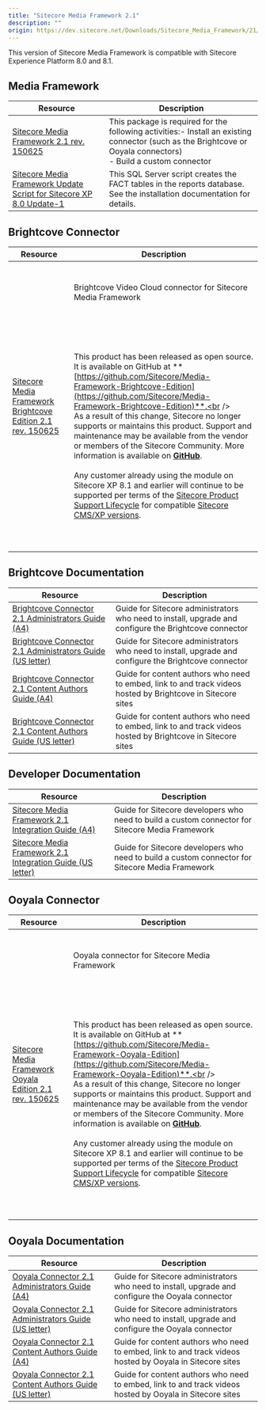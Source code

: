 ```yaml
---
title: "Sitecore Media Framework 2.1"
description: ""
origin: https://dev.sitecore.net/Downloads/Sitecore_Media_Framework/21/Sitecore_Media_Framework_21.aspx
---
```


This version of Sitecore Media Framework is compatible with Sitecore Experience Platform 8.0 and 8.1.

## Media Framework

 | Resource | Description |
 | --- | --- |
 | [Sitecore Media Framework 2.1 rev. 150625](https://scdp.blob.core.windows.net/downloads/Sitecore%20Media%20Framework/21/Sitecore%20Media%20Framework%2021/Sitecore%20Media%20Framework%2021%20rev%20150625.zip) | This package is required for the following activities:-   Install an existing connector (such as the Brightcove or Ooyala connectors)<br />-   Build a custom connector |
 | [Sitecore Media Framework Update Script for Sitecore XP 8.0 Update-1](https://scdp.blob.core.windows.net/downloads/Sitecore%20Media%20Framework/21/Sitecore%20Media%20Framework%2021/Sitecore%20Media%20Framework%20Update%20Script%20for%20Sitecore%20XP%2080%20Update1.sql) | This SQL Server script creates the FACT tables in the reports database. See the installation documentation for details. |

## Brightcove Connector

 | Resource | Description |
 | --- | --- |
 | [Sitecore Media Framework Brightcove Edition 2.1 rev. 150625](https://scdp.blob.core.windows.net/downloads/Sitecore%20Media%20Framework/21/Sitecore%20Media%20Framework%2021/Sitecore%20Media%20Framework%20Brightcove%20Edition%2021%20rev%20150625.zip) | <br /><br />Brightcove Video Cloud connector for Sitecore Media Framework<br /><br />  <Alert variant='warning' mb={4}><br />    <AlertIcon /><br />    <br /><br />This product has been released as open source. It is available on GitHub at **[https://github.com/Sitecore/Media-Framework-Brightcove-Edition](https://github.com/Sitecore/Media-Framework-Brightcove-Edition)**.<br /><br />As a result of this change, Sitecore no longer supports or maintains this product. Support and maintenance may be available from the vendor or members of the Sitecore Community. More information is available on **[GitHub](https://github.com/Sitecore/Media-Framework-Brightcove-Edition)**.<br /><br />Any customer already using the module on Sitecore XP 8.1 and earlier will continue to be supported per terms of the [Sitecore Product Support Lifecycle](https://kb.sitecore.net/articles/641167) for compatible [Sitecore CMS/XP versions](https://kb.sitecore.net/articles/541788).<br /><br /><br />  </Alert><br />   |

## Brightcove Documentation

 | Resource | Description |
 | --- | --- |
 | [Brightcove Connector 2.1 Administrators Guide (A4)](https://scdp.blob.core.windows.net/downloads/Sitecore%20Media%20Framework/21/Sitecore%20Media%20Framework%2021/sitecoremediaframeworkbrightcove21adminguidea4.pdf) | Guide for Sitecore administrators who need to install, upgrade and configure the Brightcove connector |
 | [Brightcove Connector 2.1 Administrators Guide (US letter)](https://scdp.blob.core.windows.net/downloads/Sitecore%20Media%20Framework/21/Sitecore%20Media%20Framework%2021/sitecoremediaframeworkbrightcove21adminguideusletter.pdf) | Guide for Sitecore administrators who need to install, upgrade and configure the Brightcove connector |
 | [Brightcove Connector 2.1 Content Authors Guide (A4)](https://scdp.blob.core.windows.net/downloads/Sitecore%20Media%20Framework/21/Sitecore%20Media%20Framework%2021/sitecoremediaframeworkbrightcove21contentauthorguidea4.pdf) | Guide for content authors who need to embed, link to and track videos hosted by Brightcove in Sitecore sites |
 | [Brightcove Connector 2.1 Content Authors Guide (US letter)](https://scdp.blob.core.windows.net/downloads/Sitecore%20Media%20Framework/21/Sitecore%20Media%20Framework%2021/sitecoremediaframeworkbrightcove21contentauthorguideusletter.pdf) | Guide for content authors who need to embed, link to and track videos hosted by Brightcove in Sitecore sites |

## Developer Documentation

 | Resource | Description |
 | --- | --- |
 | [Sitecore Media Framework 2.1 Integration Guide (A4)](https://scdp.blob.core.windows.net/downloads/Sitecore%20Media%20Framework/21/Sitecore%20Media%20Framework%2021/sitecoremediaframework21integrationguidea4.pdf) | Guide for Sitecore developers who need to build a custom connector for Sitecore Media Framework |
 | [Sitecore Media Framework 2.1 Integration Guide (US letter)](https://scdp.blob.core.windows.net/downloads/Sitecore%20Media%20Framework/21/Sitecore%20Media%20Framework%2021/sitecoremediaframework21integrationguideusletter.pdf) | Guide for Sitecore developers who need to build a custom connector for Sitecore Media Framework |

## Ooyala Connector

 | Resource | Description |
 | --- | --- |
 | [Sitecore Media Framework Ooyala Edition 2.1 rev. 150625](https://scdp.blob.core.windows.net/downloads/Sitecore%20Media%20Framework/21/Sitecore%20Media%20Framework%2021/Sitecore%20Media%20Framework%20Ooyala%20Edition%2021%20rev%20150625.zip) | <br /><br />Ooyala connector for Sitecore Media Framework<br /><br />  <Alert variant='warning' mb={4}><br />    <AlertIcon /><br />    <br /><br />This product has been released as open source. It is available on GitHub at **[https://github.com/Sitecore/Media-Framework-Ooyala-Edition](https://github.com/Sitecore/Media-Framework-Ooyala-Edition)**.<br /><br />As a result of this change, Sitecore no longer supports or maintains this product. Support and maintenance may be available from the vendor or members of the Sitecore Community. More information is available on **[GitHub](https://github.com/Sitecore/Media-Framework-Ooyala-Edition)**.<br /><br />Any customer already using the module on Sitecore XP 8.1 and earlier will continue to be supported per terms of the [Sitecore Product Support Lifecycle](https://kb.sitecore.net/articles/641167) for compatible [Sitecore CMS/XP versions](https://kb.sitecore.net/articles/541788).<br /><br /><br />  </Alert><br />   |

## Ooyala Documentation

 | Resource | Description |
 | --- | --- |
 | [Ooyala Connector 2.1 Administrators Guide (A4)](https://scdp.blob.core.windows.net/downloads/Sitecore%20Media%20Framework/21/Sitecore%20Media%20Framework%2021/sitecoremediaframeworkooyala21adminguidea4.pdf) | Guide for Sitecore administrators who need to install, upgrade and configure the Ooyala connector |
 | [Ooyala Connector 2.1 Administrators Guide (US letter)](https://scdp.blob.core.windows.net/downloads/Sitecore%20Media%20Framework/21/Sitecore%20Media%20Framework%2021/sitecoremediaframeworkooyala21adminguideusletter.pdf) | Guide for Sitecore administrators who need to install, upgrade and configure the Ooyala connector |
 | [Ooyala Connector 2.1 Content Authors Guide (A4)](https://scdp.blob.core.windows.net/downloads/Sitecore%20Media%20Framework/21/Sitecore%20Media%20Framework%2021/sitecoremediaframeworkooyala21contentauthorguidea4.pdf) | Guide for content authors who need to embed, link to and track videos hosted by Ooyala in Sitecore sites |
 | [Ooyala Connector 2.1 Content Authors Guide (US letter)](https://scdp.blob.core.windows.net/downloads/Sitecore%20Media%20Framework/21/Sitecore%20Media%20Framework%2021/sitecoremediaframeworkooyala21contentauthorguideusletter.pdf) | Guide for content authors who need to embed, link to and track videos hosted by Ooyala in Sitecore sites |